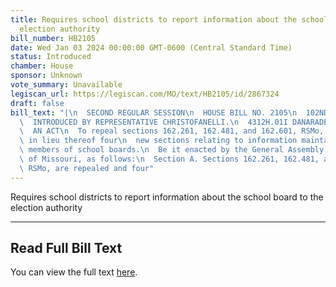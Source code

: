 ```yaml
---
title: Requires school districts to report information about the school board to the
  election authority
bill_number: HB2105
date: Wed Jan 03 2024 00:00:00 GMT-0600 (Central Standard Time)
status: Introduced
chamber: House
sponsor: Unknown
vote_summary: Unavailable
legiscan_url: https://legiscan.com/MO/text/HB2105/id/2867324
draft: false
bill_text: "|\n  SECOND REGULAR SESSION\n  HOUSE BILL NO. 2105\n  102ND GENERAL ASSEMBLY\n\
  \  INTRODUCED BY REPRESENTATIVE CHRISTOFANELLI.\n  4312H.01I DANARADEMANMILLER,ChiefClerk\n\
  \  AN ACT\n  To repeal sections 162.261, 162.481, and 162.601, RSMo, and to enact\
  \ in lieu thereof four\n  new sections relating to information maintained about\
  \ members of school boards.\n  Be it enacted by the General Assembly of the state\
  \ of Missouri, as follows:\n  Section A. Sections 162.261, 162.481, and 162.601,\
  \ RSMo, are repealed and four"
---
```

Requires school districts to report information about the school board to the election authority

---

## Read Full Bill Text

You can view the full text [here](https://legiscan.com/MO/text/HB2105/id/2867324).

